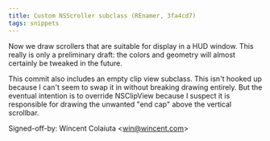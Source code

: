 ```yaml
---
title: Custom NSScroller subclass (REnamer, 3fa4cd7)
tags: snippets
---
```


Now we draw scrollers that are suitable for display in a HUD window. This really is only a preliminary draft: the colors and geometry will almost certainly be tweaked in the future.

This commit also includes an empty clip view subclass. This isn't hooked up because I can't seem to swap it in without breaking drawing entirely. But the eventual intention is to override NSClipView because I suspect it is responsible for drawing the unwanted "end cap" above the vertical scrollbar.

Signed-off-by: Wincent Colaiuta &lt;win@wincent.com&gt;
